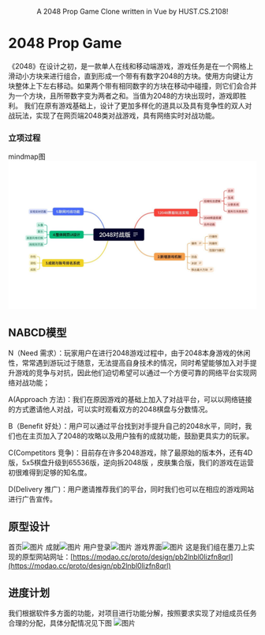 <p align="center">
  A 2048 Prop Game Clone written in Vue by HUST.CS.2108!
</p>

# 2048 Prop Game
《2048》在设计之初，是一款单人在线和移动端游戏，游戏任务是在一个网格上滑动小方块来进行组合，直到形成一个带有有数字2048的方块。使用方向键让方块整体上下左右移动。如果两个带有相同数字的方块在移动中碰撞，则它们会合并为一个方块，且所带数字变为两者之和。当值为2048的方块出现时，游戏即胜利。
我们在原有游戏基础上，设计了更加多样化的道具以及具有竞争性的双人对战玩法，实现了在网页端2048类对战游戏，具有网络实时对战功能。

### 立项过程
mindmap图
![图片](public/mindmap.jpg)

## NABCD模型
N（Need 需求）：玩家用户在进行2048游戏过程中，由于2048本身游戏的休闲性，常常遇到游玩过于随意，无法提高自身技术的情况，同时希望能够加入对手提升游戏的竞争与对抗，因此他们迫切希望可以通过一个方便可靠的网络平台实现网络对战功能；

A(Approach 方法)：我们在原因游戏的基础上加入了对战平台，可以以网络链接的方式邀请他人对战，可以实时观看双方的2048棋盘与分数情况。

B（Benefit 好处）：用户可以通过平台找到对手提升自己的2048水平，同时，我们也在主页加入了2048的攻略以及用户独有的成就功能，鼓励更具实力的玩家。

C(Competitors 竞争)：目前存在许多2048游戏，除了最原始的版本外，还有4D版，5x5棋盘升级到65536版，逆向拆2048版 ，皮肤集合版，我们的游戏在运营初很难得到足够的知名度。

D(Delivery 推广)：用户邀请推荐我们的平台，同时我们也可以在相应的游戏网站进行广告宣传。

## 原型设计
首页![图片](vue-2048-main\public\首页.png)
成就![图片](vue-2048-main\public\成就.png)
用户登录![图片](vue-2048-main\public\玩家.png)
游戏界面![图片](vue-2048-main\public\游戏界面.png)
这是我们组在墨刀上实现的原型网站网址：[https://modao.cc/proto/design/pb2lnbl0lizfn8qrl](https://modao.cc/proto/design/pb2lnbl0lizfn8qrl)

## 进度计划
我们根据软件多方面的功能，对项目进行功能分解，按照要求实现了对组成员任务合理的分配，具体分配情况见下图
![图片](vue-2048-main\public\新甘特图.png)
